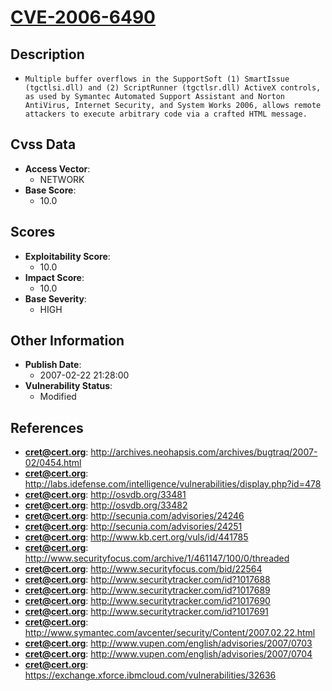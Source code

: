 
# [CVE-2006-6490](http://archives.neohapsis.com/archives/bugtraq/2007-02/0454.html)

## Description

- `Multiple buffer overflows in the SupportSoft (1) SmartIssue (tgctlsi.dll) and (2) ScriptRunner (tgctlsr.dll) ActiveX controls, as used by Symantec Automated Support Assistant and Norton AntiVirus, Internet Security, and System Works 2006, allows remote attackers to execute arbitrary code via a crafted HTML message.`

## Cvss Data

- **Access Vector**:
  - NETWORK
- **Base Score**:
  - 10.0

## Scores

- **Exploitability Score**:
  - 10.0
- **Impact Score**:
  - 10.0
- **Base Severity**:
  - HIGH

## Other Information

- **Publish Date**:
  - 2007-02-22 21:28:00
- **Vulnerability Status**:
  - Modified

## References

- **cret@cert.org**: http://archives.neohapsis.com/archives/bugtraq/2007-02/0454.html
- **cret@cert.org**: http://labs.idefense.com/intelligence/vulnerabilities/display.php?id=478
- **cret@cert.org**: http://osvdb.org/33481
- **cret@cert.org**: http://osvdb.org/33482
- **cret@cert.org**: http://secunia.com/advisories/24246
- **cret@cert.org**: http://secunia.com/advisories/24251
- **cret@cert.org**: http://www.kb.cert.org/vuls/id/441785
- **cret@cert.org**: http://www.securityfocus.com/archive/1/461147/100/0/threaded
- **cret@cert.org**: http://www.securityfocus.com/bid/22564
- **cret@cert.org**: http://www.securitytracker.com/id?1017688
- **cret@cert.org**: http://www.securitytracker.com/id?1017689
- **cret@cert.org**: http://www.securitytracker.com/id?1017690
- **cret@cert.org**: http://www.securitytracker.com/id?1017691
- **cret@cert.org**: http://www.symantec.com/avcenter/security/Content/2007.02.22.html
- **cret@cert.org**: http://www.vupen.com/english/advisories/2007/0703
- **cret@cert.org**: http://www.vupen.com/english/advisories/2007/0704
- **cret@cert.org**: https://exchange.xforce.ibmcloud.com/vulnerabilities/32636
